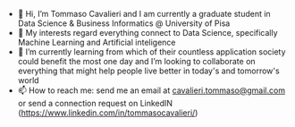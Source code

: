 - 👋 Hi, I’m Tommaso Cavalieri and I am currently a graduate student in Data Science & Business Informatics @ University of Pisa
- 👀 My interests regard everything connect to Data Science, specifically Machine Learning and Artificial inteligence
- 🌱 I’m currently learning from which of their countless application society could benefit the most one day and I’m looking to collaborate on everything that might help people live better in today's and tomorrow's world
- 📫 How to reach me: send me an email at cavalieri.tommaso@gmail.com or send a connection request on LinkedIN (https://www.linkedin.com/in/tommasocavalieri/)

<!---
tomcavalieri/tomcavalieri is a ✨ special ✨ repository because its `README.md` (this file) appears on your GitHub profile.
You can click the Preview link to take a look at your changes.
--->

